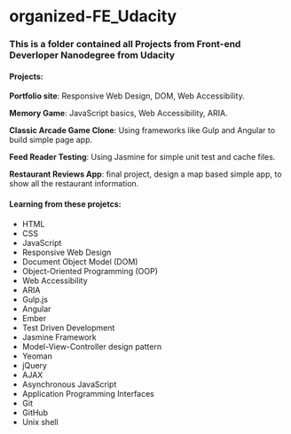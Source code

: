 # organized-FE_Udacity
### This is a folder contained all Projects from Front-end Deverloper Nanodegree from Udacity

#### Projects:
**Portfolio site**: Responsive Web Design, DOM, Web Accessibility.

**Memory Game**: JavaScript basics, Web Accessibility, ARIA.

**Classic Arcade Game Clone**: Using frameworks like Gulp and Angular to build simple page app.

**Feed Reader Testing**: Using Jasmine for simple unit test and cache files.

**Restaurant Reviews App**: final project, design a map based simple app, to show all the restaurant information.

#### Learning from these projetcs:

* HTML
* CSS
* JavaScript
* Responsive Web Design
* Document Object Model (DOM)
* Object-Oriented Programming (OOP)
* Web Accessibility
* ARIA
* Gulp.js
* Angular
* Ember
* Test Driven Development
* Jasmine Framework
* Model-View-Controller design pattern
* Yeoman
* jQuery
* AJAX
* Asynchronous JavaScript
* Application Programming Interfaces
* Git
* GitHub
* Unix shell
